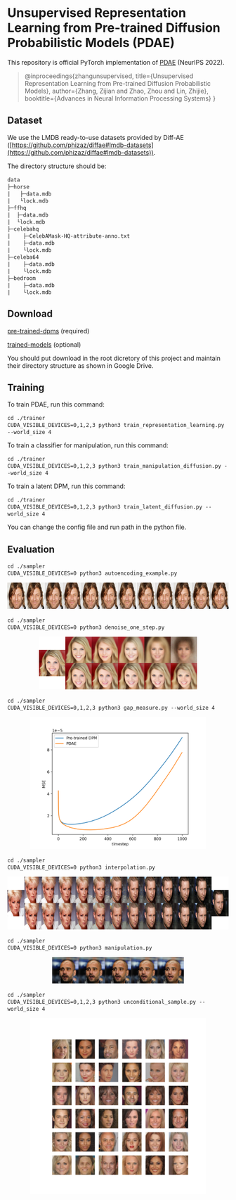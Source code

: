 # Unsupervised Representation Learning from Pre-trained Diffusion Probabilistic Models (PDAE)

This repository is official PyTorch implementation of [PDAE](https://arxiv.org/abs/2212.12990) (NeurIPS 2022).

> @inproceedings{zhangunsupervised,
> title={Unsupervised Representation Learning from Pre-trained Diffusion Probabilistic Models},
> author={Zhang, Zijian and Zhao, Zhou and Lin, Zhijie},
> booktitle={Advances in Neural Information Processing Systems}
> }




## Dataset

We use the LMDB ready-to-use datasets provided by Diff-AE ([https://github.com/phizaz/diffae#lmdb-datasets](https://github.com/phizaz/diffae#lmdb-datasets)).

The directory structure should be:

```
data
├─horse
|   ├─data.mdb
|   └lock.mdb
├─ffhq
|  ├─data.mdb
|  └lock.mdb
├─celebahq
|    ├─CelebAMask-HQ-attribute-anno.txt
|    ├─data.mdb
|    └lock.mdb
├─celeba64
|    ├─data.mdb
|    └lock.mdb
├─bedroom
|    ├─data.mdb
|    └lock.mdb
```




## Download

[pre-trained-dpms](https://drive.google.com/drive/folders/1mU6zgo8WYjNmUtLXZAcsXzv8RghWN9zv?usp=share_link) (required)

[trained-models](https://drive.google.com/drive/folders/1yDeQCRQdDnrLH9HyJnHJBtOS_ZqbHSl7?usp=share_link) (optional)

You should put download in the root dicretory of this project and maintain their directory structure as shown in Google Drive.




## Training

To train PDAE, run this command:

```train
cd ./trainer
CUDA_VISIBLE_DEVICES=0,1,2,3 python3 train_representation_learning.py --world_size 4
```



To train a classifier for manipulation, run this command:

```
cd ./trainer
CUDA_VISIBLE_DEVICES=0,1,2,3 python3 train_manipulation_diffusion.py --world_size 4
```



To train a latent DPM, run this command:

```
cd ./trainer
CUDA_VISIBLE_DEVICES=0,1,2,3 python3 train_latent_diffusion.py --world_size 4
```



You can change the config file and run path in the python file.



## Evaluation

```
cd ./sampler
CUDA_VISIBLE_DEVICES=0 python3 autoencoding_example.py
```

<div align=center><img src="./images/autoencoding_example_result.png" height="60"/></div>




```
cd ./sampler
CUDA_VISIBLE_DEVICES=0 python3 denoise_one_step.py
```

<div align=center><img src="./images/denoise_one_step_result.png" height="120"/></div>




```
cd ./sampler
CUDA_VISIBLE_DEVICES=0,1,2,3 python3 gap_measure.py --world_size 4
```

<div align=center><img src="./images/gap_measure_result.png" height="300"/></div>




```
cd ./sampler
CUDA_VISIBLE_DEVICES=0 python3 interpolation.py
```

<div align=center><img src="./images/interpolation_result.png" height="120"/></div>




```
cd ./sampler
CUDA_VISIBLE_DEVICES=0 python3 manipulation.py
```

<div align=center><img src="./images/manipulation_result.png" height="60"/></div>



```
cd ./sampler
CUDA_VISIBLE_DEVICES=0,1,2,3 python3 unconditional_sample.py --world_size 4
```

<div align=center><img src="./images/unconditional_sample_result.png" height="400"/></div>

